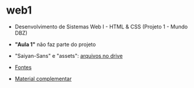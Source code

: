 # web1

- Desenvolvimento de Sistemas Web I - HTML & CSS (Projeto 1 - Mundo DBZ)

- <b>"Aula 1"</b> não faz parte do projeto

- "Saiyan-Sans" e "assets": <a href="https://drive.google.com/drive/folders/107FfimG3iOhT-QzT1Y6ZcbMmSWscGw7C?usp=sharing" target="_blank">
arquivos no drive </a>

- <a href="https://fonts.google.com/" target="_blank"> Fontes </a>

- <a href="https://www.notion.so/Desenvolvimento-Web-I-ce90e577782541be943c8aa4fdbd7000" target="_blank"> Material complementar </a>
